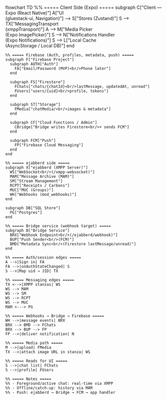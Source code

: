 flowchart TD
%% ===== Client Side (Expo) =====
subgraph C["Client — Expo (React Native)"]
A["UI<br/>(gluestack-ui, Navigation)"] --> S["Stores (Zustand)"]
S --> TX["MessagingTransport<br/>(xmppTransport)"]
A --> M["Media Picker<br/>(Expo ImagePicker)"]
S --> N["Notifications Handler<br/>(Expo Notifications)"]
S --> L["Local Cache<br/>(AsyncStorage / Local DB)"]
end

    %% ===== Firebase (Auth, profiles, metadata, push) =====
    subgraph F["Firebase Project"]
      subgraph AUTH["Auth"]
        FA["Email/Password (MVP)<br/>Phone later"]
      end

      subgraph FS["Firestore"]
        FChats["chats/{chatId}<br/>lastMessage, updatedAt, unread"]
        FUsers["users/{uid}<br/>profile, tokens"]
      end

      subgraph ST["Storage"]
        FMedia["chatMedia/<br/>images & metadata"]
      end

      subgraph CF["Cloud Functions / Admin"]
        CBridge["Bridge writes Firestore<br/>+ sends FCM"]
      end

      subgraph FCM["Push"]
        FP["Firebase Cloud Messaging"]
      end
    end

    %% ===== ejabberd side =====
    subgraph X["ejabberd (XMPP Server)"]
      WS["WebSocket<br/>(/xmpp-websocket)"]
      MAM["Message Archive (MAM)"]
      SM["Stream Management"]
      RCPT["Receipts / Carbons"]
      MUC["MUC (Groups)"]
      WH["Webhooks (mod_webhooks)"]
    end

    subgraph DB["SQL Store"]
      PG["Postgres"]
    end

    %% ===== Bridge service (webhook target) =====
    subgraph B["Bridge Service"]
      BRX["Webhook Endpoint<br/>(/ejabberd/webhook)"]
      BUP["Push Sender<br/>(FCM)"]
      BMD["Metadata Sync<br/>(Firestore lastMessage/unread)"]
    end

    %% ===== Auth/session edges =====
    A -->|Sign in| FA
    FA -->|onAuthStateChanged| S
    S -->|Map uid → JID| TX

    %% ===== Messaging edges =====
    TX <-->|XMPP stanzas| WS
    WS --> MAM
    WS --> SM
    WS --> RCPT
    WS --> MUC
    MAM <---> PG

    %% ===== Webhooks → Bridge → Firebase =====
    WH -->|message events| BRX
    BRX --> BMD --> FChats
    BRX --> BUP --> FP
    FP -->|deliver notification| N

    %% ===== Media path =====
    M -->|upload| FMedia
    TX -->|attach image URL in stanza| WS

    %% ===== Reads for UI =====
    S -->|chat list| FChats
    S -->|profile| FUsers

    %% ===== Notes =====
    %% - Foreground/active chat: real-time via XMPP
    %% - Offline/catch-up: history via MAM
    %% - Push: ejabberd → Bridge → FCM → app handler
